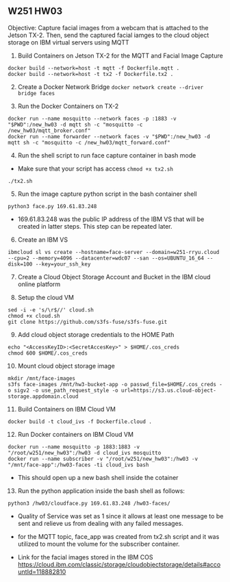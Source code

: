 ## W251 HW03

Objective: Capture facial images from a webcam that is attached to the Jetson TX-2. Then, send the captured facial iamges to the cloud object storage on IBM virtual servers using MQTT

1. Build Containers on Jetson TX-2 for the MQTT and Facial Image Capture
```
docker build --network=host -t mqtt -f Dockerfile.mqtt .
docker build --network=host -t tx2 -f Dockerfile.tx2 .
```

2. Create a Docker Network Bridge
```docker network create --driver bridge faces```

3. Run the Docker Containers on TX-2
```
docker run --name mosquitto --network faces -p :1883 -v "$PWD":/new_hw03 -d mqtt sh -c "mosquitto -c /new_hw03/mqtt_broker.conf"
docker run --name forwarder --network faces -v "$PWD":/new_hw03 -d mqtt sh -c "mosquitto -c /new_hw03/mqtt_forward.conf"
```

4. Run the shell script to run face capture container in bash mode

* Make sure that your script has access ```chmod +x tx2.sh```

```
./tx2.sh
```

5. Run the image capture python script in the bash container shell
```
python3 face.py 169.61.83.248
```

* 169.61.83.248 was the public IP address of the IBM VS that will be created in latter steps. This step can be repeated later.

6. Create an IBM VS
```
ibmcloud sl vs create --hostname=face-server --domain=w251-rryu.cloud --cpu=2 --memory=4096 --datacenter=wdc07 --san --os=UBUNTU_16_64 --disk=100 --key=your_ssh_key
```

7. Create a Cloud Object Storage Account and Bucket in the IBM cloud online platform

8. Setup the cloud VM
```
sed -i -e 's/\r$//' cloud.sh
chmod +x cloud.sh
git clone https://github.com/s3fs-fuse/s3fs-fuse.git
```

9. Add cloud object storage credentials to the HOME Path
```
echo "<AccessKeyID>:<SecretAccesKey>" > $HOME/.cos_creds
chmod 600 $HOME/.cos_creds
```

10. Mount cloud object storage image
```
mkdir /mnt/face-images
s3fs face-images /mnt/hw3-bucket-app -o passwd_file=$HOME/.cos_creds -o sigv2 -o use_path_request_style -o url=https://s3.us.cloud-object-storage.appdomain.cloud
```

11. Build Containers on IBM Cloud VM
```
docker build -t cloud_ivs -f Dockerfile.cloud .
```

12. Run Docker containers on IBM Cloud VM
```
docker run --name mosquitto -p 1883:1883 -v "/root/w251/new_hw03":/hw03 -d cloud_ivs mosquitto
docker run --name subscriber -v "/root/w251/new_hw03":/hw03 -v "/mnt/face-app":/hw03-faces -ti cloud_ivs bash
```

* This should open up a new bash shell inside the cotainer

13. Run the python application inside the bash shell as follows:
```
python3 /hw03/cloudface.py 169.61.83.248 /hw03-faces/
```


* Quality of Service was set as 1 since it allows at least one message to be sent and relieve us from dealing with any failed messages.

* for the MQTT topic, face_app was created from tx2.sh script and it was utilized to mount the volume for the subscriber container.

* Link for the facial images stored in the IBM COS https://cloud.ibm.com/classic/storage/cloudobjectstorage/details#accountId=118882810
